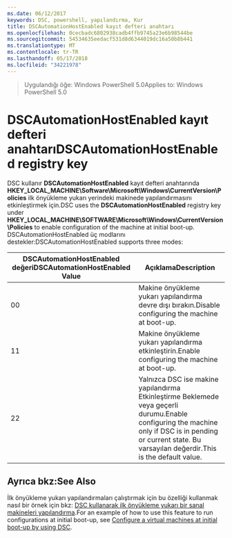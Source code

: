 ```yaml
---
ms.date: 06/12/2017
keywords: DSC, powershell, yapılandırma, Kur
title: DSCAutomationHostEnabled kayıt defteri anahtarı
ms.openlocfilehash: 0cecbadc6802938cadb4ffb9745a23e6b98544be
ms.sourcegitcommit: 54534635eedacf531d8d6344019dc16a50b8b441
ms.translationtype: MT
ms.contentlocale: tr-TR
ms.lasthandoff: 05/17/2018
ms.locfileid: "34221978"
---
```

><span data-ttu-id="f040a-103">Uygulandığı öğe: Windows PowerShell 5.0</span><span class="sxs-lookup"><span data-stu-id="f040a-103">Applies to: Windows PowerShell 5.0</span></span>

# <a name="dscautomationhostenabled-registry-key"></a><span data-ttu-id="f040a-104">DSCAutomationHostEnabled kayıt defteri anahtarı</span><span class="sxs-lookup"><span data-stu-id="f040a-104">DSCAutomationHostEnabled registry key</span></span>

<span data-ttu-id="f040a-105">DSC kullanır **DSCAutomationHostEnabled** kayıt defteri anahtarında **HKEY_LOCAL_MACHINE\Software\Microsoft\Windows\CurrentVersion\Policies** ilk önyükleme yukarı yerindeki makinede yapılandırmasını etkinleştirmek için.</span><span class="sxs-lookup"><span data-stu-id="f040a-105">DSC uses the **DSCAutomationHostEnabled** registry key under **HKEY_LOCAL_MACHINE\SOFTWARE\Microsoft\Windows\CurrentVersion\Policies** to enable configuration of the machine at initial boot-up.</span></span>
<span data-ttu-id="f040a-106">DSCAutomationHostEnabled üç modlarını destekler:</span><span class="sxs-lookup"><span data-stu-id="f040a-106">DSCAutomationHostEnabled supports three modes:</span></span>

|  <span data-ttu-id="f040a-107">DSCAutomationHostEnabled değeri</span><span class="sxs-lookup"><span data-stu-id="f040a-107">DSCAutomationHostEnabled Value</span></span>  |  <span data-ttu-id="f040a-108">Açıklama</span><span class="sxs-lookup"><span data-stu-id="f040a-108">Description</span></span>   |
|---|---|
<span data-ttu-id="f040a-109">0</span><span class="sxs-lookup"><span data-stu-id="f040a-109">0</span></span> | <span data-ttu-id="f040a-110">Makine önyükleme yukarı yapılandırma devre dışı bırakın.</span><span class="sxs-lookup"><span data-stu-id="f040a-110">Disable configuring the machine at boot-up.</span></span> |
<span data-ttu-id="f040a-111">1</span><span class="sxs-lookup"><span data-stu-id="f040a-111">1</span></span> | <span data-ttu-id="f040a-112">Makine önyükleme yukarı yapılandırma etkinleştirin.</span><span class="sxs-lookup"><span data-stu-id="f040a-112">Enable configuring the machine at boot-up.</span></span> |
<span data-ttu-id="f040a-113">2</span><span class="sxs-lookup"><span data-stu-id="f040a-113">2</span></span> | <span data-ttu-id="f040a-114">Yalnızca DSC ise makine yapılandırma Etkinleştirme Beklemede veya geçerli durumu.</span><span class="sxs-lookup"><span data-stu-id="f040a-114">Enable configuring the machine only if DSC is in pending or current state.</span></span> <span data-ttu-id="f040a-115">Bu varsayılan değerdir.</span><span class="sxs-lookup"><span data-stu-id="f040a-115">This is the default value.</span></span> |

## <a name="see-also"></a><span data-ttu-id="f040a-116">Ayrıca bkz:</span><span class="sxs-lookup"><span data-stu-id="f040a-116">See Also</span></span>

<span data-ttu-id="f040a-117">İlk önyükleme yukarı yapılandırmaları çalıştırmak için bu özelliği kullanmak nasıl bir örnek için bkz: [DSC kullanarak ilk önyükleme yukarı bir sanal makineleri yapılandırma](bootstrapDsc.md).</span><span class="sxs-lookup"><span data-stu-id="f040a-117">For an example of how to use this feature to run configurations at initial boot-up, see [Configure a virtual machines at initial boot-up by using DSC](bootstrapDsc.md).</span></span>